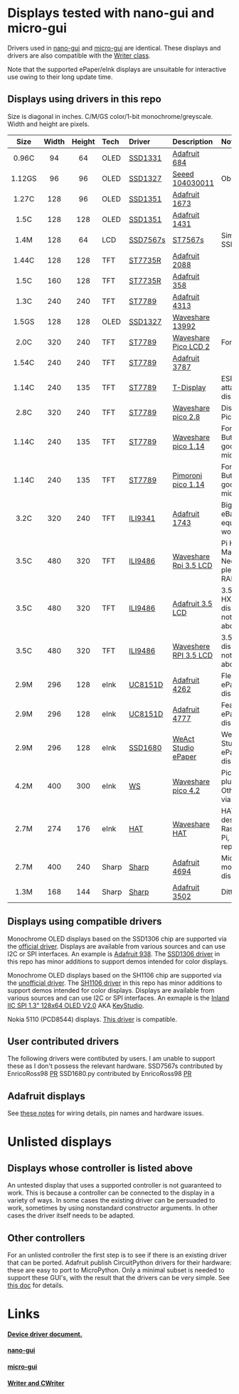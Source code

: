 # Displays tested with nano-gui and micro-gui

Drivers used in [nano-gui](https://github.com/peterhinch/micropython-nano-gui)
and [micro-gui](https://github.com/peterhinch/micropython-micro-gui) are
identical. These displays and drivers are also compatible with the 
[Writer class](https://github.com/peterhinch/micropython-font-to-py/blob/master/writer/WRITER.md).

Note that the supported ePaper/eInk displays are unsuitable for interactive use
owing to their long update time.

## Displays using drivers in this repo

Size is diagonal in inches. C/M/GS color/1-bit monochrome/greyscale.  
Width and height are pixels.  

| Size   | Width | Height | Tech  | Driver         | Description                  | Notes                                        |
|:------:|:-----:|:------:|:------|:---------------|:-----------------------------|:---------------------------------------------|
| 0.96C  |  94   |   64   | OLED  | [SSD1331][1d]  | [Adafruit 684][1m]           |                                              |
| 1.12GS |  96   |   96   | OLED  | [SSD1327][11d] | [Seeed 104030011][21m]       | Obsolescent.                                 |
| 1.27C  | 128   |   96   | OLED  | [SSD1351][2d]  | [Adafruit 1673][2m]          |                                              |
| 1.5C   | 128   |  128   | OLED  | [SSD1351][2d]  | [Adafruit 1431][3m]          |                                              |
| 1.4M   | 128   |   64   | LCD   | [SSD7567s][16d]| [ST7567s][27m]               | Similar to SSD1306                           |
| 1.44C  | 128   |  128   | TFT   | [ST7735R][4d]  | [Adafruit 2088][5m]          |                                              |
| 1.5C   | 160   |  128   | TFT   | [ST7735R][4d]  | [Adafruit 358][6m]           |                                              |
| 1.3C   | 240   |  240   | TFT   | [ST7789][5d]   | [Adafruit 4313][7m]          |                                              |
| 1.5GS  | 128   |  128   | OLED  | [SSD1327][11d] | [Waveshare 13992][20m]       |                                              |
| 2.0C   | 320   |  240   | TFT   | [ST7789][5d]   | [Waveshare Pico LCD 2][18m]  | For Pi Pico.                                 |
| 1.54C  | 240   |  240   | TFT   | [ST7789][5d]   | [Adafruit 3787][8m]          |                                              |
| 1.14C  | 240   |  135   | TFT   | [ST7789][5d]   | [T-Display][9m]              | ESP32 with attached display.                 |
| 2.8C   | 320   |  240   | TFT   | [ST7789][5d]   | [Waveshare pico 2.8][10m]    | Display for Pi Pico.                         |
| 1.14C  | 240   |  135   | TFT   | [ST7789][5d]   | [Waveshare pico 1.14][11m]   | For Pi Pico. Buttons good for micro-gui.     |
| 1.14C  | 240   |  135   | TFT   | [ST7789][5d]   | [Pimoroni pico 1.14][23m]    | For Pi Pico. Buttons good for micro-gui.     |
| 3.2C   | 320   |  240   | TFT   | [ILI9341][6d]  | [Adafruit 1743][12m]         | Big display. eBay equivalents work here.     |
| 3.5C   | 480   |  320   | TFT   | [ILI9486][12d] | [Waveshare Rpi 3.5 LCD][22m] | Pi HAT. Many pixels. Needs plenty of RAM.    |
| 3.5C   | 480   |  320   | TFT   | [ILI9486][12d] | [Adafruit 3.5 LCD][24m]      | 3.5" HX8357D display, notes as above.        |
| 3.5C   | 480   |  320   | TFT   | [ILI9486][12d] | [Waveshere RPI 3.5 LCD][25m] | 3.5" ILI9488 display, notes as above.        |
| 2.9M   | 296   |  128   | eInk  | [UC8151D][7d]  | [Adafruit 4262][13m]         | Flexible ePaper display.                     |
| 2.9M   | 296   |  128   | eInk  | [UC8151D][7d]  | [Adafruit 4777][15m]         | FeatherWing ePaper display.                  |
| 2.9M   | 296   |  128   | eInk  | [SSD1680][15d] | [WeAct Studio ePaper][26m]   | WeAct Studio ePaper display.                 |
| 4.2M   | 400   |  300   | eInk  | [WS][10d]      | [Waveshare pico 4.2][19m]    | Pico, Pico W plug in. Other hosts via cable. |
| 2.7M   | 274   |  176   | eInk  | [HAT][8d]      | [Waveshare HAT][14m]         | HAT designed for Raspberry Pi, repurposed.   |
| 2.7M   | 400   |  240   | Sharp | [Sharp][9d]    | [Adafruit 4694][16m]         | Micropower monochrome display.               |
| 1.3M   | 168   |  144   | Sharp | [Sharp][9d]    | [Adafruit 3502][17m]         | Ditto.                                       |

## Displays using compatible drivers

Monochrome OLED displays based on the SSD1306 chip are supported via the
[official driver][3d]. Displays are available from various sources and can use
I2C or SPI interfaces. An example is [Adafruit 938][4m]. The [SSD1306 driver][14d]
in this repo has minor additions to support demos intended for color displays.

Monochrome OLED displays based on the SH1106 chip are supported via the
[unofficial driver](https://github.com/robert-hh/SH1106). The [SH1106 driver][13d]
in this repo has minor additions to support demos intended for color displays.
Displays are available from various sources and can use I2C or SPI interfaces.
An exmaple is the [Inland IIC SPI 1.3" 128x64 OLED V2.0](https://www.microcenter.com/product/643965/inland-iic-spi-13-128x64-oled-v20-graphic-display-module-for-arduino-uno-r3)
AKA [KeyStudio](https://wiki.keyestudio.com/Ks0056_keyestudio_1.3%22_128x64_OLED_Graphic_Display).


Nokia 5110 (PCD8544) displays. [This driver](https://github.com/mcauser/micropython-pcd8544.git)
is compatible.

## User contributed drivers

The following drivers were contibuted by users. I am unable to support these as
I don't possess the relevant hardware.
SSD7567s contributed by EnricoRoss98 [PR](https://github.com/peterhinch/micropython-nano-gui/pull/57)
SSD1680.py contributed by EnricoRoss98 [PR](https://github.com/peterhinch/micropython-nano-gui/pull/56)

## Adafruit displays

See [these notes](./ADAFRUIT.md) for wiring details, pin names and hardware
issues.

# Unlisted displays

## Displays whose controller is listed above

An untested display that uses a supported controller is not guaranteed to work.
This is because a controller can be connected to the display in a variety of
ways. In some cases the existing driver can be persuaded to work, sometimes by
using nonstandard constructor arguments. In other cases the driver itself needs
to be adapted.

## Other controllers

For an unlisted controller the first step is to see if there is an existing
driver that can be ported. Adafruit publish CircuitPython drivers for their
hardware: these are easy to port to MicroPython. Only a minimal subset is
needed to support these GUI's, with the result that the drivers can be very
simple. See [this doc](./DRIVERS.md#7-writing-device-drivers) for details.

# Links

#### [Device driver document.](./DRIVERS.md)

#### [nano-gui](https://github.com/peterhinch/micropython-nano-gui)

#### [micro-gui](https://github.com/peterhinch/micropython-micro-gui)

#### [Writer and CWriter](https://github.com/peterhinch/micropython-font-to-py/blob/master/writer/WRITER.md)

[1d]: https://github.com/peterhinch/micropython-nano-gui/blob/master/DRIVERS.md#22-drivers-for-ssd1331
[2d]: https://github.com/peterhinch/micropython-nano-gui/blob/master/DRIVERS.md#21-drivers-for-ssd1351
[3d]: https://github.com/micropython/micropython/blob/master/drivers/display/ssd1306.py
[4d]: https://github.com/peterhinch/micropython-nano-gui/blob/master/DRIVERS.md#31-drivers-for-st7735r
[5d]: https://github.com/peterhinch/micropython-nano-gui/blob/master/DRIVERS.md#33-drivers-for-st7789
[6d]: https://github.com/peterhinch/micropython-nano-gui/blob/master/DRIVERS.md#32-drivers-for-ili9341
[7d]: https://github.com/peterhinch/micropython-nano-gui/blob/master/DRIVERS.md#51-adafruit-monochrome-eink-displays
[8d]: https://github.com/peterhinch/micropython-nano-gui/blob/master/DRIVERS.md#52-waveshare-eink-display-hat
[9d]: https://github.com/peterhinch/micropython-nano-gui/blob/master/DRIVERS.md#4-drivers-for-sharp-displays
[10d]: https://github.com/peterhinch/micropython-nano-gui/blob/master/DRIVERS.md#53-waveshare-400x300-pi-pico-display
[11d]: https://github.com/peterhinch/micropython-nano-gui/blob/master/DRIVERS.md#23-drivers-for-ssd1327
[12d]: https://github.com/peterhinch/micropython-nano-gui/blob/master/DRIVERS.md#34-driver-for-ili9486
[13d]: https://github.com/peterhinch/micropython-nano-gui/blob/master/drivers/sh1106/sh1106.py
[14d]: https://github.com/peterhinch/micropython-nano-gui/blob/master/drivers/ssd1306/ssd1306.py
[15d]: https://github.com/peterhinch/micropython-nano-gui/blob/master/DRIVERS.md#54-weact-studio-ssd1680-eink-displays
[16d]: https://github.com/peterhinch/micropython-nano-gui/blob/master/drivers/st7567s/st7567s.py

[1m]: https://www.adafruit.com/product/684
[2m]: https://www.adafruit.com/product/1673
[3m]: https://www.adafruit.com/product/1431
[4m]: https://www.adafruit.com/product/938
[5m]: https://www.adafruit.com/product/2088
[6m]: https://www.adafruit.com/product/358
[7m]: https://www.adafruit.com/product/4313
[8m]: https://www.adafruit.com/product/3787
[9m]: http://www.lilygo.cn/prod_view.aspx?TypeId=50033&Id=1126&FId=t3%3a50033%3a3&msclkid=b46a3d0ecf7d11ec88e6ae013d02d194
[10m]: https://www.waveshare.com/Pico-ResTouch-LCD-2.8.htm
[11m]: https://www.waveshare.com/pico-lcd-1.14.htm
[12m]: https://www.adafruit.com/product/1743
[13m]: https://www.adafruit.com/product/4262
[14m]: https://www.waveshare.com/wiki/2.7inch_e-Paper_HAT
[15m]: https://www.adafruit.com/product/4777
[16m]: https://www.adafruit.com/product/4694
[17m]: https://www.adafruit.com/product/3502
[18m]: https://www.waveshare.com/wiki/Pico-LCD-2
[19m]: https://thepihut.com/collections/epaper-displays-for-raspberry-pi/products/4-2-e-paper-display-module-for-raspberry-pi-pico-black-white-400x300
[20m]: https://www.waveshare.com/product/ai/displays/oled/1.5inch-oled-module.htm?___SID=U
[21m]: https://www.seeedstudio.com/Grove-OLED-Display-1-12.html?queryID=080778ddd8f54df96ca0e016af616327&objectID=1763&indexName=bazaar_retailer_products
[22m]: https://www.waveshare.com/product/3.5inch-rpi-lcd-a.htm
[23m]: https://shop.pimoroni.com/products/pico-display-pack?variant=32368664215635
[24m]: https://www.adafruit.com/product/2050
[25m]: https://www.waveshare.com/wiki/Pico-ResTouch-LCD-3.5
[26m]: https://aliexpress.com/item/1005004644515880.html
[27m]: https://www.buydisplay.com/1-4-inch-graphic-128x64-lcd-module-serial-spi-st7567s-black-on-white
